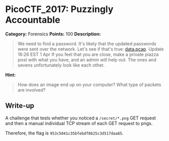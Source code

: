 # PicoCTF_2017: Puzzingly Accountable

**Category:** Forensics
**Points:** 100
**Description:**

>We need to find a password. It's likely that the updated passwords were sent over the network. Let's see if that's true: [data.pcap](data.pcap). Update 16:26 EST 1 Apr If you feel that you are close, make a private piazza post with what you have, and an admin will help out. The ones and sevens unfortunately look like each other.

**Hint:**

>How does an image end up on your computer? What type of packets are involved?

## Write-up
A challenge that tests whether you noticed a `/secret/*.png` GET request and then a manual individual TCP stream of each GET request to pngs.

Therefore, the flag is `953c5041c35bfebdf8625c3d517daa65`.